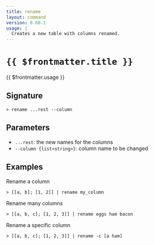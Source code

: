```yaml
---
title: rename
layout: command
version: 0.60.1
usage: |
  Creates a new table with columns renamed.
---
```


# `{{ $frontmatter.title }}`

<div style='white-space: pre-wrap;'>{{ $frontmatter.usage }}</div>

## Signature

`> rename ...rest --column`

## Parameters

- `...rest`: the new names for the columns
- `--column {list<string>}`: column name to be changed

## Examples

Rename a column

```shell
> [[a, b]; [1, 2]] | rename my_column
```

Rename many columns

```shell
> [[a, b, c]; [1, 2, 3]] | rename eggs ham bacon
```

Rename a specific column

```shell
> [[a, b, c]; [1, 2, 3]] | rename -c [a ham]
```
